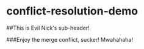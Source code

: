 # conflict-resolution-demo

##This is Evil Nick's sub-header!

###Enjoy the merge conflict, sucker! Mwahahaha!
